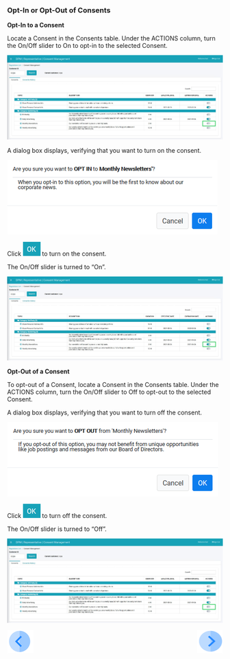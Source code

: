 ### Opt-In or Opt-Out of Consents

**Opt-In to a Consent**

Locate a Consent in the Consents table. Under the ACTIONS column, turn the On/Off slider to On to opt-in to the selected Consent.

![image](../images/08_8_Consent_RepConsent_Landing3.jpg)  

A dialog box displays, verifying that you want to turn on the consent.

![image](../images/08_Consent_Opt_In_Message.png)                                   

Click ![image](../images/08_ICON_OK.png) to turn on the consent. 

The On/Off slider is turned to “On”.

![image](../images/08_10_Consent_RepConsent_OptIn.jpg)  

**Opt-Out of a Consent**

To opt-out of a Consent, locate a Consent in the Consents table. Under the ACTIONS column, turn the On/Off slider to Off to opt-out to the selected Consent.

A dialog box displays, verifying that you want to turn off the consent.

![image](../images/08_Consent_Opt_Out_Message.png) 

Click ![image](../images/08_ICON_OK.png) to turn off the consent. 

The On/Off slider is turned to “Off”.

![image](../images/08_8_Consent_RepConsent_Landing3.jpg)



[![Previous](../images/Previous.png)]( 07_03_Representative_View_Consents.md)[<img align="right" width="60" height="54" src="../images/Next.png">](07_05_Representative_View_Consent_History.md)

